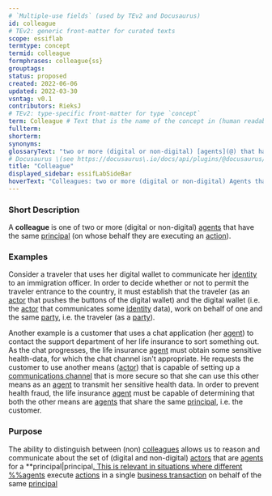 ```yaml
---
# `Multiple-use fields` (used by TEv2 and Docusaurus)
id: colleague
# TEv2: generic front-matter for curated texts
scope: essiflab
termtype: concept
termid: colleague
formphrases: colleague{ss}
grouptags:
status: proposed
created: 2022-06-06
updated: 2022-03-30
vsntag: v0.1
contributors: RieksJ
# TEv2: type-specific front-matter for type `concept`
term: Colleague # Text that is the name of the concept in (human readable) texts.
fullterm:
shorterm:
synonyms:
glossaryText: "two or more (digital or non-digital) [agents](@) that have the same [principal](@) (i.e. [party](@) on whose behalf they are executing an [action](@))."
# Docusaurus \(see https://docusaurus\.io/docs/api/plugins/@docusaurus/plugin-content-docs#markdown-front-matter\):
title: "Colleague"
displayed_sidebar: essifLabSideBar
hoverText: "Colleagues: two or more (digital or non-digital) Agents that have the same Principal (i.e. Party on whose behalf they are executing an Action)."
---
```


### Short Description
A **colleague** is one of two or more (digital or non-digital) [agents](@) that have the same [principal](@) (on whose behalf they are executing an [action](@)).

### Examples

Consider a traveler that uses her digital wallet to communicate her [identity](@) to an immigration officer. In order to decide whether or not to permit the traveler entrance to the country, it must establish that the traveler (as an [actor](@) that pushes the buttons of the digital wallet) and the digital wallet (i.e. the [actor](@) that communicates some [identity](@) data), work on behalf of one and the same [party](@), i.e. the traveler (as a [party](@)).

Another example is a customer that uses a chat application (her [agent](@)) to contact the support department of her life insurance to sort something out. As the chat progresses, the life insurance [agent](@) must obtain some sensitive health-data, for which the chat channel isn't appropriate. He requests the customer to use another means ([actor](@)) that is capable of setting up a [communications channel](@) that is more secure so that she can use this other means as an [agent](@) to transmit her sensitive health data. In order to prevent health fraud, the life insurance [agent](@) must be capable of determining that both the other means are [agents](@) that share the same [principal](@), i.e. the customer.

### Purpose
The ability to distinguish between (non) [colleagues](@) allows us to reason and communicate about the set of (digital and non-digital) [actors](@) that are [agents](@) for a **principal|principal[. This is relevant in situations where different %%agents](@) execute [actions](@) in a single [business transaction](@) on behalf of the same [principal](@)
